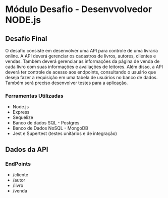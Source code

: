 # Módulo Desafio - Desenvvolvedor NODE.js

## Desafio Final

O desafio consiste em desenvolver uma API para controle de uma livraria online.
A API deverá gerenciar os cadastros de livros, autores, clientes e vendas. Também deverá gerenciar as informações da página de venda de cada livro com suas informações e avaliações de leitores. Além disso, a API deverá ter controle de acesso aos endpoints, consultando o usuário que deseja fazer a requisição em uma tabela de usuários no banco de dados. Também será preciso desenvolver testes para a aplicação.

### Ferramentas Utilizadas

- Node.js
- Express
- Sequelize
- Banco de dados SQL - Postgres
- Banco de Dados NoSQL - MongoDB
- Jest e Supertest (testes unitários e de integração)

## Dados da API

### EndPoints

- /cliente
- /autor
- /livro
- /venda
